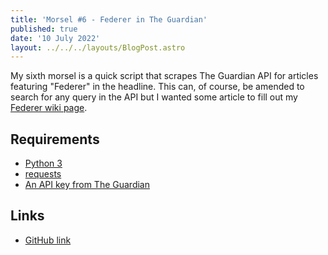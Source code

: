 ```yaml
---
title: 'Morsel #6 - Federer in The Guardian'
published: true
date: '10 July 2022'
layout: ../../../layouts/BlogPost.astro
---
```


My sixth morsel is a quick script that scrapes The Guardian API for articles featuring "Federer" in the headline. This can, of course, be amended to search for any query in the API but I wanted some article to fill out my [Federer wiki page](/wiki/sport/roger-federer).

## Requirements

* [Python 3](https://www.python.org/downloads/)
* [requests](https://docs.python-requests.org/)
* [An API key from The Guardian](https://open-platform.theguardian.com/)

## Links

* [GitHub link](https://github.com/starchildluke/federer-in-the-guardian)